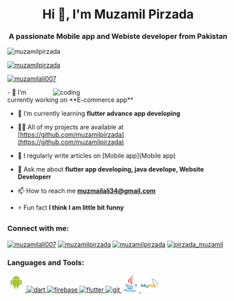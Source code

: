 
<h1 align="center">Hi 👋, I'm Muzamil Pirzada</h1>
<h3 align="center">A passionate Mobile app and Webiste developer from Pakistan</h3>

<p align="left"> <img src="https://komarev.com/ghpvc/?username=muzamilpirzada&label=Profile%20views&color=0e75b6&style=flat" alt="muzamilpirzada" /> </p>

<p align="left"> <a href="https://github.com/ryo-ma/github-profile-trophy"><img src="https://github-profile-trophy.vercel.app/?username=muzamilpirzada" alt="muzamilpirzada" /></a> </p>

<p align="left"> <a href="https://twitter.com/muzamilali007" target="blank"><img src="https://img.shields.io/twitter/follow/muzamilali007?logo=twitter&style=for-the-badge" alt="muzamilali007" /></a> </p>
<img align="right" alt="coding" width="400" src="https://media0.giphy.com/media/qgQUggAC3Pfv687qPC/giphy.gif">
- 🔭 I’m currently working on **E-commerce app**

- 🌱 I’m currently learning **flutter advance app developing**

- 👨‍💻 All of my projects are available at [https://github.com/muzamilpirzada](https://github.com/muzamilpirzada)

- 📝 I regularly write articles on [Mobile app](Mobile app)

- 💬 Ask me about **flutter app developing, java develope, Website Developerr**

- 📫 How to reach me **muzmailali34@gmail.com**

- ⚡ Fun fact **I think I am little bit funny**

<h3 align="left">Connect with me:</h3>

<p align="left">
<a href="https://twitter.com/muzamilali007" target="blank"><img align="center" src="https://raw.githubusercontent.com/rahuldkjain/github-profile-readme-generator/master/src/images/icons/Social/twitter.svg" alt="muzamilali007" height="30" width="40" /></a>
<a href="https://linkedin.com/in/muzamilpirzada" target="blank"><img align="center" src="https://raw.githubusercontent.com/rahuldkjain/github-profile-readme-generator/master/src/images/icons/Social/linked-in-alt.svg" alt="muzamilpirzada" height="30" width="40" /></a>
<a href="https://fb.com/muzamilpirzada" target="blank"><img align="center" src="https://raw.githubusercontent.com/rahuldkjain/github-profile-readme-generator/master/src/images/icons/Social/facebook.svg" alt="muzamilpirzada" height="30" width="40" /></a>
<a href="https://instagram.com/pirzada_muzamil" target="blank"><img align="center" src="https://raw.githubusercontent.com/rahuldkjain/github-profile-readme-generator/master/src/images/icons/Social/instagram.svg" alt="pirzada_muzamil" height="30" width="40" /></a>
</p>

<h3 align="left">Languages and Tools:</h3>
<p align="left"> <a href="https://developer.android.com" target="_blank" rel="noreferrer"> <img src="https://raw.githubusercontent.com/devicons/devicon/master/icons/android/android-original-wordmark.svg" alt="android" width="40" height="40"/> </a> <a href="https://dart.dev" target="_blank" rel="noreferrer"> <img src="https://www.vectorlogo.zone/logos/dartlang/dartlang-icon.svg" alt="dart" width="40" height="40"/> </a> <a href="https://firebase.google.com/" target="_blank" rel="noreferrer"> <img src="https://www.vectorlogo.zone/logos/firebase/firebase-icon.svg" alt="firebase" width="40" height="40"/> </a> <a href="https://flutter.dev" target="_blank" rel="noreferrer"> <img src="https://www.vectorlogo.zone/logos/flutterio/flutterio-icon.svg" alt="flutter" width="40" height="40"/> </a> <a href="https://git-scm.com/" target="_blank" rel="noreferrer"> <img src="https://www.vectorlogo.zone/logos/git-scm/git-scm-icon.svg" alt="git" width="40" height="40"/> </a> <a href="https://www.java.com" target="_blank" rel="noreferrer"> <img src="https://raw.githubusercontent.com/devicons/devicon/master/icons/java/java-original.svg" alt="java" width="40" height="40"/> </a> <a href="https://www.mysql.com/" target="_blank" rel="noreferrer"> <img src="https://raw.githubusercontent.com/devicons/devicon/master/icons/mysql/mysql-original-wordmark.svg" alt="mysql" width="40" height="40"/> </a> </p>
